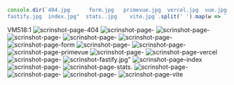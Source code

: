 ```js
console.dir(`404.jpg      form.jpg   primevue.jpg  vercel.jpg  vue.jpg
fastify.jpg  index.jpg"  stats..jpg    vite.jpg`.split(' ').map(w => `![scrinshot-page-${w.trim().slice(0, -4)}]("https://github.com/vadym4che/fastify-primevue-project/blob/main/docs/${w.trim()})`).join(' '))
```
VM518:1 ![scrinshot-page-404]("https://github.com/vadym4che/fastify-primevue-project/blob/main/docs/404.jpg") ![scrinshot-page-]("https://github.com/vadym4che/fastify-primevue-project/blob/main/docs/) ![scrinshot-page-]("https://github.com/vadym4che/fastify-primevue-project/blob/main/docs/) ![scrinshot-page-]("https://github.com/vadym4che/fastify-primevue-project/blob/main/docs/) ![scrinshot-page-]("https://github.com/vadym4che/fastify-primevue-project/blob/main/docs/) ![scrinshot-page-]("https://github.com/vadym4che/fastify-primevue-project/blob/main/docs/) ![scrinshot-page-form]("https://github.com/vadym4che/fastify-primevue-project/blob/main/docs/form.jpg") ![scrinshot-page-]("https://github.com/vadym4che/fastify-primevue-project/blob/main/docs/) ![scrinshot-page-]("https://github.com/vadym4che/fastify-primevue-project/blob/main/docs/) ![scrinshot-page-primevue]("https://github.com/vadym4che/fastify-primevue-project/blob/main/docs/primevue.jpg") ![scrinshot-page-]("https://github.com/vadym4che/fastify-primevue-project/blob/main/docs/) ![scrinshot-page-vercel]("https://github.com/vadym4che/fastify-primevue-project/blob/main/docs/vercel.jpg") ![scrinshot-page-]("https://github.com/vadym4che/fastify-primevue-project/blob/main/docs/) ![scrinshot-fastify.jpg"]("https://github.com/vadym4che/fastify-primevue-project/blob/main/docs/) ![scrinshot-page-index]("https://github.com/vadym4che/fastify-primevue-project/blob/main/docs/index.jpg") ![scrinshot-page-]("https://github.com/vadym4che/fastify-primevue-project/blob/main/docs/) ![scrinshot-page-stats.]("https://github.com/vadym4che/fastify-primevue-project/blob/main/docs/stats..jpg") ![scrinshot-page-]("https://github.com/vadym4che/fastify-primevue-project/blob/main/docs/) ![scrinshot-page-]("https://github.com/vadym4che/fastify-primevue-project/blob/main/docs/) ![scrinshot-page-]("https://github.com/vadym4che/fastify-primevue-project/blob/main/docs/) ![scrinshot-page-vite]("https://github.com/vadym4che/fastify-primevue-project/blob/main/docs/vite.jpg")